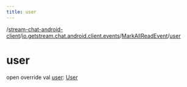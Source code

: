 ```yaml
---
title: user
---
```

/[stream-chat-android-client](../../index.md)/[io.getstream.chat.android.client.events](../index.md)/[MarkAllReadEvent](index.md)/[user](user.md)  
  
  
  
# user  
open override val [user](user.md): [User](../../io.getstream.chat.android.client.models/User/index.md)
